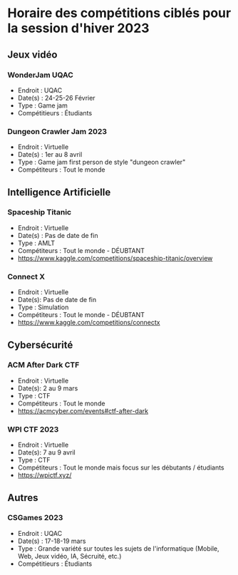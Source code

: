 # Horaire des compétitions ciblés pour la session d'hiver 2023

## Jeux vidéo

### WonderJam UQAC
- Endroit : UQAC
- Date(s) : 24-25-26 Février
- Type : Game jam
- Compétitieurs : Étudiants

### Dungeon Crawler Jam 2023
- Endroit : Virtuelle
- Date(s) : 1er au 8 avril
- Type : Game jam first person de style "dungeon crawler"
- Compétiteurs : Tout le monde

## Intelligence Artificielle

### Spaceship Titanic
- Endroit : Virtuelle
- Date(s) : Pas de date de fin
- Type : AMLT
- Compétiteurs : Tout le monde - DÉUBTANT
- https://www.kaggle.com/competitions/spaceship-titanic/overview

### Connect X
- Endroit : Virtuelle
- Date(s): Pas de date de fin
- Type : Simulation
- Compétiteurs : Tout le monde - DÉUBTANT
- https://www.kaggle.com/competitions/connectx

## Cybersécurité

### ACM After Dark CTF
- Endroit : Virtuelle
- Date(s): 2 au 9 mars
- Type : CTF
- Compétiteurs : Tout le monde
- https://acmcyber.com/events#ctf-after-dark

### WPI CTF 2023
- Endroit : Virtuelle
- Date(s): 7 au 9 avril
- Type : CTF
- Compétiteurs : Tout le monde mais focus sur les débutants / étudiants
- https://wpictf.xyz/

## Autres

### CSGames 2023
- Endroit : UQAC
- Date(s) : 17-18-19 mars
- Type : Grande variété sur toutes les sujets de l'informatique (Mobile, Web, Jeux vidéo, IA, Sécruité, etc.)
- Compétitieurs : Étudiants
